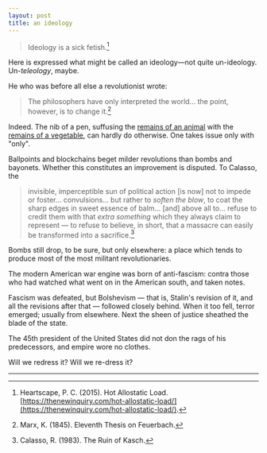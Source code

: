 ```yaml
---
layout: post
title: an ideology
---
```


> Ideology is a sick fetish.[^1]

Here is expressed what might be called an ideology&mdash;not quite un-ideology. Un-*teleology*, maybe.

He who was before all else a revolutionist wrote:

> The philosophers have only interpreted the world... the point, however, is to change it.[^2]

Indeed. The nib of a pen, suffusing the [remains of an animal](https://en.wikipedia.org/wiki/Parchment) with the [remains of a vegetable](https://en.wikipedia.org/wiki/Iron_gall_ink), can hardly do otherwise. One takes issue only with "only".

Ballpoints and blockchains beget milder revolutions than bombs and bayonets. Whether this constitutes an improvement is disputed. To Calasso, the

> invisible, imperceptible sun of political action [is now] not to impede or foster... convulsions... but rather to *soften the blow*, to coat the sharp edges in sweet essence of balm... [and] above all to... refuse to credit them with that *extra something* which they always claim to represent &mdash; to refuse to believe, in short, that a massacre can easily be transformed into a sacrifice.[^3]

Bombs still drop, to be sure, but only elsewhere: a place which tends to produce most of the most militant revolutionaries.

The modern American war engine was born of anti-fascism: contra those who had watched what went on in the American south, and taken notes.

Fascism was defeated, but Bolshevism &mdash; that is, Stalin's revision of it, and all the revisions after that &mdash; followed closely behind. When it too fell, terror emerged; usually from elsewhere. Next the sheen of justice sheathed the blade of the state.

The 45th president of the United States did not don the rags of his predecessors, and empire wore no clothes.

Will we redress it? Will we re-dress it?

---

[^1]: Heartscape, P. C. (2015). Hot Allostatic Load. [https://thenewinquiry.com/hot-allostatic-load/](https://thenewinquiry.com/hot-allostatic-load/).

[^2]: Marx, K. (1845). Eleventh Thesis on Feuerbach.

[^3]: Calasso, R. (1983). The Ruin of Kasch.

